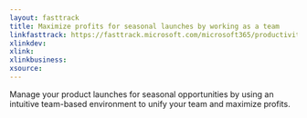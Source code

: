 ```yaml
---
layout: fasttrack
title: Maximize profits for seasonal launches by working as a team
linkfasttrack: https://fasttrack.microsoft.com/microsoft365/productivitylibrary/Maximize-profits-for-seasonal-launches-by-working-as-a-team 
xlinkdev: 
xlink: 
xlinkbusiness: 
xsource: 
---
```

Manage your product launches for seasonal opportunities by using an intuitive team-based environment to unify your team and maximize profits.